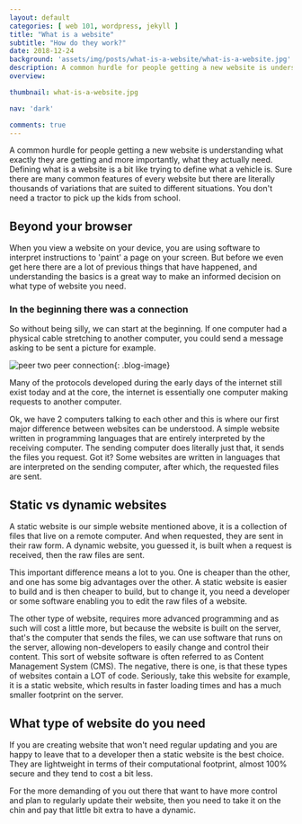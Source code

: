 ```yaml
---
layout: default
categories: [ web 101, wordpress, jekyll ]
title: "What is a website"
subtitle: "How do they work?"
date: 2018-12-24
background: 'assets/img/posts/what-is-a-website/what-is-a-website.jpg'
description: A common hurdle for people getting a new website is understanding what exactly they are getting and what they actually need. This is a guide to what a website actual is and the various types of websites.
overview:

thumbnail: what-is-a-website.jpg

nav: 'dark'

comments: true
---
```


A common hurdle for people getting a new website is understanding what exactly they are getting and more importantly, what they actually need. Defining what is a website is a bit like trying to define what a vehicle is. Sure there are many common features of every website but there are literally thousands of variations that are suited to different situations. You don't need a tractor to pick up the kids from school.

## Beyond your browser

When you view a website on your device, you are using software to interpret instructions to 'paint' a page on your screen. But before we even get here there are a lot of previous things that have happened, and understanding the basics is a great way to make an informed decision on what type of website you need.

### In the beginning there was a connection

So without being silly, we can start at the beginning. If one computer had a physical cable stretching to another computer, you could send a message asking to be sent a picture for example.

![peer two peer connection](/assets/img/posts/what-is-a-website/p2p-connection.jpg){: .blog-image}

Many of the protocols developed during the early days of the internet still exist today and at the core, the internet is essentially one computer making requests to another computer.

Ok, we have 2 computers talking to each other and this is where our first major difference between websites can be understood. A simple website written in programming languages that are entirely interpreted by the receiving computer. The sending computer does literally just that, it sends the files you request. Got it? Some websites are written in languages that are interpreted on the sending computer, after which, the requested files are sent.

## Static vs dynamic websites

A static website is our simple website mentioned above, it is a collection of files that live on a remote computer. And when requested, they are sent in their raw form. A dynamic website, you guessed it, is built when a request is received, then the raw files are sent.

This important difference means a lot to you. One is cheaper than the other, and one has some big advantages over the other. A static website is easier to build and is then cheaper to build, but to change it, you need a developer or some software enabling you to edit the raw files of a website.

The other type of website, requires more advanced programming and as such will cost a little more, but because the website is built on the server, that's the computer that sends the files, we can use software that runs on the server, allowing non-developers to easily change and control their content. This sort of website software is often referred to as Content Management System (CMS). The negative, there is one, is that these types of websites contain a LOT of code. Seriously, take this website for example, it is a static website, which results in faster loading times and has a much smaller footprint on the server.

## What type of website do you need

If you are creating website that won't need regular updating and you are happy to leave that to a developer then a static website is the best choice. They are lightweight in terms of their computational footprint, almost 100% secure and they tend to cost a bit less.

For the more demanding of you out there that want to have more control and plan to regularly update their website, then you need to take it on the chin and pay that little bit extra to have a dynamic.  


[squarespace]: https://www.squarespace.com/
[wix]: https://www.wix.com/
[wordpress]: https://www.wordpres.com/
[membermojo]: https://membermojo.co.uk/
